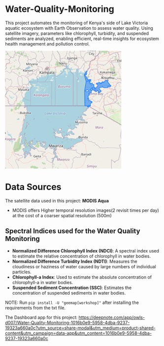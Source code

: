 # Water-Quality-Monitoring
This project automates the monitoring of Kenya's side of Lake Victoria aquatic ecosystem with Earth Observation to assess water quality. Using satellite imagery, parameters like chlorophyll, turbidity, and suspended sediments are analyzed, enabling efficient, real-time insights for ecosystem health management and pollution control.

![lake_victoria_ke](image.png)

# Data Sources
The satellite data used in this project: **MODIS Aqua**
- MODIS offers Higher temporal resolution images(2 revisit times per day) at the cost of a coarser spatial resolution (500m)

## Spectral Indices used for the Water Quality Monitoring

- **Normalized Difference Chlorophyll Index (NDCI)**: A spectral index used to estimate the relative concentration of chlorophyll in water bodies.
- **Normalized Difference Turbidity Index (NDTI)**: Measures the cloudiness or haziness of water caused by large numbers of individual particles.
- **Chlorophyll-a Index**: Used to estimate the absolute concentration of chlorophyll-a in water bodies.
- **Suspended Sediment Concentration (SSC)**: Estimates the concentration of suspended sediments in water bodies.

NOTE: Run ```pip install -U "geemap[workshop]"``` after installing the requirements from the txt file.

The Dashboard app for this project: https://deepnote.com/app/owls-d007/Water-Quality-Monitoring-1016b0e9-5958-4dba-9237-19323a660a0c?utm_source=share-modal&utm_medium=product-shared-content&utm_campaign=data-app&utm_content=1016b0e9-5958-4dba-9237-19323a660a0c


